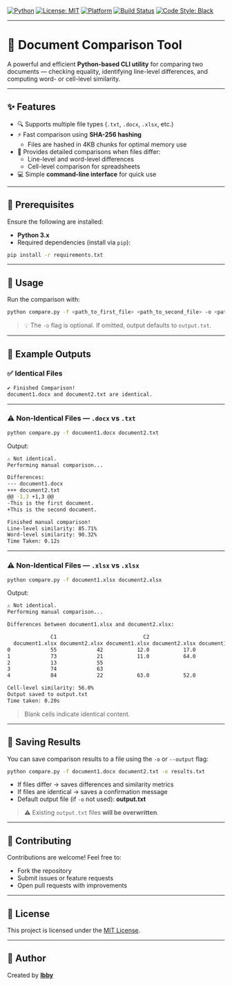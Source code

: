 [![Python](https://img.shields.io/badge/Python-3.x-blue?logo=python)](https://www.python.org/)
[![License: MIT](https://img.shields.io/badge/License-MIT-green.svg)](LICENSE)
[![Platform](https://img.shields.io/badge/Platform-Cross--platform-green)](#)
[![Build Status](https://img.shields.io/badge/Build-Passing-brightgreen)](#)
[![Code Style: Black](https://img.shields.io/badge/code%20style-black-000000.svg)](https://github.com/psf/black)

---

# 🧾 Document Comparison Tool

A powerful and efficient **Python-based CLI utility** for comparing two documents — checking equality, identifying line-level differences, and computing word- or cell-level similarity.

---

## ✨ Features

- 🔍 Supports multiple file types (`.txt`, `.docx`, `.xlsx`, etc.)
- ⚡ Fast comparison using **SHA-256 hashing**
  - Files are hashed in 4KB chunks for optimal memory use
- 📄 Provides detailed comparisons when files differ:
  - Line-level and word-level differences
  - Cell-level comparison for spreadsheets
- 💻 Simple **command-line interface** for quick use

---

## 🧰 Prerequisites

Ensure the following are installed:

- **Python 3.x**
- Required dependencies (install via `pip`):

```bash
pip install -r requirements.txt
```

---

## 🚀 Usage

Run the comparison with:

```bash
python compare.py -f <path_to_first_file> <path_to_second_file> -o <path_to_output_file>
```

> 💡 The `-o` flag is optional. If omitted, output defaults to `output.txt`.

---

## 🧩 Example Outputs

### ✅ Identical Files

```bash
✔ Finished Comparison!
document1.docx and document2.txt are identical.
```

---

### ⚠️ Non-Identical Files — `.docx` vs `.txt`

```bash
python compare.py -f document1.docx document2.txt
```

Output:

```bash
⚠ Not identical.
Performing manual comparison...

Differences:
--- document1.docx
+++ document2.txt
@@ -1,3 +1,3 @@
-This is the first document.
+This is the second document.

Finished manual comparison!
Line-level similarity: 85.71%
Word-level similarity: 90.32%
Time Taken: 0.12s
```

---

### ⚠️ Non-Identical Files — `.xlsx` vs `.xlsx`

```bash
python compare.py -f document1.xlsx document2.xlsx
```

Output:

```bash
⚠ Not identical.
Performing manual comparison...

Differences between document1.xlsx and document2.xlsx:

              C1                            C2                            C3
  document1.xlsx document2.xlsx document1.xlsx document2.xlsx document1.xlsx document2.xlsx
0             55             42           12.0           17.0           13.0           65.0
1             73             21           11.0           64.0
2             13             55                                         55.0           33.0
3             74             63
4             84             22           63.0           52.0           71.0           19.0

Cell-level similarity: 56.0%
Output saved to output.txt
Time taken: 0.20s
```

> Blank cells indicate identical content.

---

## 💾 Saving Results

You can save comparison results to a file using the `-o` or `--output` flag:

```bash
python compare.py -f document1.docx document2.txt -o results.txt
```

- If files differ → saves differences and similarity metrics
- If files are identical → saves a confirmation message
- Default output file (if `-o` not used): **output.txt**

> ⚠ Existing `output.txt` files **will be overwritten**.

---

## 🤝 Contributing

Contributions are welcome!
Feel free to:

- Fork the repository
- Submit issues or feature requests
- Open pull requests with improvements

---

## 📜 License

This project is licensed under the [MIT License](LICENSE).

---

## 👤 Author

Created by [**Ibby**](https://github.com/IbbyI)


